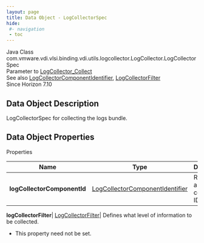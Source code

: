 ```yaml
---
layout: page
title: Data Object - LogCollectorSpec
hide:
 #- navigation
 - toc
---
```






Java Class
    com.vmware.vdi.vlsi.binding.vdi.utils.logcollector.LogCollector.LogCollectorSpec  
Parameter to
     [LogCollector_Collect](vdi.utils.logcollector.LogCollector.md#collect)  
See also
     [LogCollectorComponentIdentifier](vdi.utils.logcollector.LogCollector.LogCollectorComponentIdentifier.md), [LogCollectorFilter](vdi.utils.logcollector.LogCollector.LogCollectorFilter.md)  
Since 
    Horizon 7.10

## Data Object Description 

LogCollectorSpec for collecting the logs bundle. 

## Data Object Properties

Properties

Name |  Type |  Description   
---|---|---  
**logCollectorComponentId**| [LogCollectorComponentIdentifier](vdi.utils.logcollector.LogCollector.LogCollectorComponentIdentifier.md)|  Represents a log component ID   
  
**logCollectorFilter**| [LogCollectorFilter](vdi.utils.logcollector.LogCollector.LogCollectorFilter.md)|  Defines what level of information to be collected.   


* This property need not be set.

  
  
  

  
  

